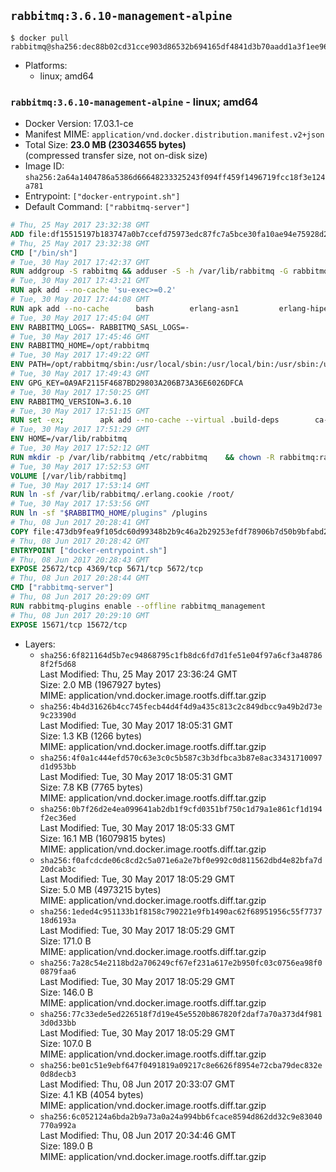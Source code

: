 ## `rabbitmq:3.6.10-management-alpine`

```console
$ docker pull rabbitmq@sha256:dec88b02cd31cce903d86532b694165df4841d3b70aadd1a3f1ee960a90e1147
```

-	Platforms:
	-	linux; amd64

### `rabbitmq:3.6.10-management-alpine` - linux; amd64

-	Docker Version: 17.03.1-ce
-	Manifest MIME: `application/vnd.docker.distribution.manifest.v2+json`
-	Total Size: **23.0 MB (23034655 bytes)**  
	(compressed transfer size, not on-disk size)
-	Image ID: `sha256:2a64a1404786a5386d66648233325243f094ff459f1496719fcc18f3e124a781`
-	Entrypoint: `["docker-entrypoint.sh"]`
-	Default Command: `["rabbitmq-server"]`

```dockerfile
# Thu, 25 May 2017 23:32:38 GMT
ADD file:df15515197b183747a0b7ccefd75973edc87fc7a5bce30fa10ae94e75928d25c in / 
# Thu, 25 May 2017 23:32:38 GMT
CMD ["/bin/sh"]
# Tue, 30 May 2017 17:42:37 GMT
RUN addgroup -S rabbitmq && adduser -S -h /var/lib/rabbitmq -G rabbitmq rabbitmq
# Tue, 30 May 2017 17:43:21 GMT
RUN apk add --no-cache 'su-exec>=0.2'
# Tue, 30 May 2017 17:44:08 GMT
RUN apk add --no-cache 		bash 		erlang-asn1 		erlang-hipe 		erlang-crypto 		erlang-eldap 		erlang-inets 		erlang-mnesia 		erlang 		erlang-os-mon 		erlang-public-key 		erlang-sasl 		erlang-ssl 		erlang-syntax-tools 		erlang-xmerl
# Tue, 30 May 2017 17:45:04 GMT
ENV RABBITMQ_LOGS=- RABBITMQ_SASL_LOGS=-
# Tue, 30 May 2017 17:45:46 GMT
ENV RABBITMQ_HOME=/opt/rabbitmq
# Tue, 30 May 2017 17:49:22 GMT
ENV PATH=/opt/rabbitmq/sbin:/usr/local/sbin:/usr/local/bin:/usr/sbin:/usr/bin:/sbin:/bin
# Tue, 30 May 2017 17:49:43 GMT
ENV GPG_KEY=0A9AF2115F4687BD29803A206B73A36E6026DFCA
# Tue, 30 May 2017 17:50:25 GMT
ENV RABBITMQ_VERSION=3.6.10
# Tue, 30 May 2017 17:51:15 GMT
RUN set -ex; 		apk add --no-cache --virtual .build-deps 		ca-certificates 		gnupg 		libressl 		tar 		xz 	; 		wget -O rabbitmq-server.tar.xz "https://www.rabbitmq.com/releases/rabbitmq-server/v${RABBITMQ_VERSION}/rabbitmq-server-generic-unix-${RABBITMQ_VERSION}.tar.xz"; 	wget -O rabbitmq-server.tar.xz.asc "https://www.rabbitmq.com/releases/rabbitmq-server/v${RABBITMQ_VERSION}/rabbitmq-server-generic-unix-${RABBITMQ_VERSION}.tar.xz.asc"; 		export GNUPGHOME="$(mktemp -d)"; 	gpg --keyserver ha.pool.sks-keyservers.net --recv-keys "$GPG_KEY"; 	gpg --batch --verify rabbitmq-server.tar.xz.asc rabbitmq-server.tar.xz; 	rm -r "$GNUPGHOME" rabbitmq-server.tar.xz.asc; 		mkdir -p "$RABBITMQ_HOME"; 	tar 		--extract 		--verbose 		--file rabbitmq-server.tar.xz 		--directory "$RABBITMQ_HOME" 		--strip-components 1 	; 	rm rabbitmq-server.tar.xz; 		grep -qE '^SYS_PREFIX=\$\{RABBITMQ_HOME\}$' "$RABBITMQ_HOME/sbin/rabbitmq-defaults"; 	sed -ri 's!^(SYS_PREFIX=).*$!\1!g' "$RABBITMQ_HOME/sbin/rabbitmq-defaults"; 	grep -qE '^SYS_PREFIX=$' "$RABBITMQ_HOME/sbin/rabbitmq-defaults"; 		apk del .build-deps
# Tue, 30 May 2017 17:51:29 GMT
ENV HOME=/var/lib/rabbitmq
# Tue, 30 May 2017 17:52:12 GMT
RUN mkdir -p /var/lib/rabbitmq /etc/rabbitmq 	&& chown -R rabbitmq:rabbitmq /var/lib/rabbitmq /etc/rabbitmq 	&& chmod -R 777 /var/lib/rabbitmq /etc/rabbitmq
# Tue, 30 May 2017 17:52:53 GMT
VOLUME [/var/lib/rabbitmq]
# Tue, 30 May 2017 17:53:14 GMT
RUN ln -sf /var/lib/rabbitmq/.erlang.cookie /root/
# Tue, 30 May 2017 17:53:56 GMT
RUN ln -sf "$RABBITMQ_HOME/plugins" /plugins
# Thu, 08 Jun 2017 20:28:41 GMT
COPY file:473db9fea9f105dc60d99348b2b9c46a2b29253efdf78906b7d50b9bfabd2a92 in /usr/local/bin/ 
# Thu, 08 Jun 2017 20:28:42 GMT
ENTRYPOINT ["docker-entrypoint.sh"]
# Thu, 08 Jun 2017 20:28:43 GMT
EXPOSE 25672/tcp 4369/tcp 5671/tcp 5672/tcp
# Thu, 08 Jun 2017 20:28:44 GMT
CMD ["rabbitmq-server"]
# Thu, 08 Jun 2017 20:29:09 GMT
RUN rabbitmq-plugins enable --offline rabbitmq_management
# Thu, 08 Jun 2017 20:29:10 GMT
EXPOSE 15671/tcp 15672/tcp
```

-	Layers:
	-	`sha256:6f821164d5b7ec94868795c1fb8dc6fd7d1fe51e04f97a6cf3a487868f2f5d68`  
		Last Modified: Thu, 25 May 2017 23:36:24 GMT  
		Size: 2.0 MB (1967927 bytes)  
		MIME: application/vnd.docker.image.rootfs.diff.tar.gzip
	-	`sha256:4b4d31626b4cc745fecb44d4f4d9a435c813c2c849dbcc9a49b2d73e9c23390d`  
		Last Modified: Tue, 30 May 2017 18:05:31 GMT  
		Size: 1.3 KB (1266 bytes)  
		MIME: application/vnd.docker.image.rootfs.diff.tar.gzip
	-	`sha256:4f0a1c444efd570c63e3c0c5b587c3b3dfbca3b87e8ac33431710097d1d953bb`  
		Last Modified: Tue, 30 May 2017 18:05:31 GMT  
		Size: 7.8 KB (7765 bytes)  
		MIME: application/vnd.docker.image.rootfs.diff.tar.gzip
	-	`sha256:0b7f26d2e4ea099641ab2db1f9cfd0351bf750c1d79a1e861cf1d194f2ec36ed`  
		Last Modified: Tue, 30 May 2017 18:05:33 GMT  
		Size: 16.1 MB (16079815 bytes)  
		MIME: application/vnd.docker.image.rootfs.diff.tar.gzip
	-	`sha256:f0afcdcde06c8cd2c5a071e6a2e7bf0e992c0d811562dbd4e82bfa7d20dcab3c`  
		Last Modified: Tue, 30 May 2017 18:05:29 GMT  
		Size: 5.0 MB (4973215 bytes)  
		MIME: application/vnd.docker.image.rootfs.diff.tar.gzip
	-	`sha256:1eded4c951133b1f8158c790221e9fb1490ac62f68951956c55f773718d6193a`  
		Last Modified: Tue, 30 May 2017 18:05:29 GMT  
		Size: 171.0 B  
		MIME: application/vnd.docker.image.rootfs.diff.tar.gzip
	-	`sha256:7a28c54e2118bd2a706249cf67ef231a617e2b950fc03c0756ea98f00879faa6`  
		Last Modified: Tue, 30 May 2017 18:05:29 GMT  
		Size: 146.0 B  
		MIME: application/vnd.docker.image.rootfs.diff.tar.gzip
	-	`sha256:77c33ede5ed226518f7d19e45e5520b867820f2daf7a70a373d4f9813d0d33bb`  
		Last Modified: Tue, 30 May 2017 18:05:29 GMT  
		Size: 107.0 B  
		MIME: application/vnd.docker.image.rootfs.diff.tar.gzip
	-	`sha256:be01c51e9ebf647f0491819a09217c8e6626f8954e72cba79dec832e0d8decb3`  
		Last Modified: Thu, 08 Jun 2017 20:33:07 GMT  
		Size: 4.1 KB (4054 bytes)  
		MIME: application/vnd.docker.image.rootfs.diff.tar.gzip
	-	`sha256:6c052124a6bda2b9a73a0a24a994bb6fcace8594d862dd32c9e83040770a992a`  
		Last Modified: Thu, 08 Jun 2017 20:34:46 GMT  
		Size: 189.0 B  
		MIME: application/vnd.docker.image.rootfs.diff.tar.gzip
